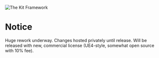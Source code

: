 ![The Kit Framework](http://svkonsult.se/kit-banner-small.png)

# Notice

Huge rework underway. Changes hosted privately until release. Will be released with new, commercial license (UE4-style, somewhat open source with 10% fee). 
